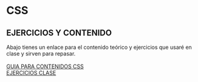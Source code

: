 # CSS
## EJERCICIOS Y CONTENIDO

Abajo tienes un enlace para el contenido teórico y ejercicios que usaré en clase y sirven para repasar.
</br>
</br>
[GUIA PARA CONTENIDOS CSS](https://github.com/manolosf81/CSS/blob/main/Teor%C3%ADa%20CSS2_compressed.pdf)
</br>
[EJERCICIOS CLASE](https://github.com/manolosf81/CSS/blob/main/css%20resueltos.rar)

